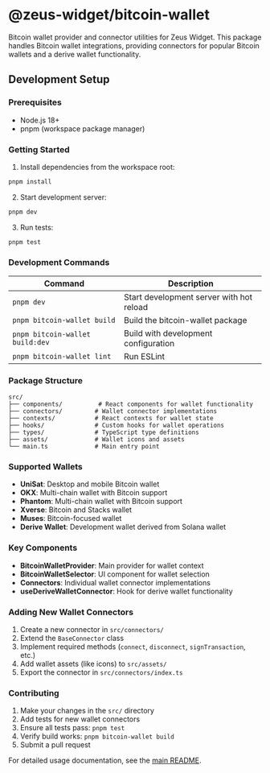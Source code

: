 # @zeus-widget/bitcoin-wallet

Bitcoin wallet provider and connector utilities for Zeus Widget. This package handles Bitcoin wallet integrations, providing connectors for popular Bitcoin wallets and a derive wallet functionality.

## Development Setup

### Prerequisites

- Node.js 18+
- pnpm (workspace package manager)

### Getting Started

1. Install dependencies from the workspace root:

```bash
pnpm install
```

2. Start development server:

```bash
pnpm dev
```

3. Run tests:

```bash
pnpm test
```

### Development Commands

| Command                         | Description                              |
| ------------------------------- | ---------------------------------------- |
| `pnpm dev`                      | Start development server with hot reload |
| `pnpm bitcoin-wallet build`     | Build the bitcoin-wallet package         |
| `pnpm bitcoin-wallet build:dev` | Build with development configuration     |
| `pnpm bitcoin-wallet lint`      | Run ESLint                               |

### Package Structure

```
src/
├── components/          # React components for wallet functionality
├── connectors/         # Wallet connector implementations
├── contexts/           # React contexts for wallet state
├── hooks/              # Custom hooks for wallet operations
├── types/              # TypeScript type definitions
├── assets/             # Wallet icons and assets
└── main.ts             # Main entry point
```

### Supported Wallets

- **UniSat**: Desktop and mobile Bitcoin wallet
- **OKX**: Multi-chain wallet with Bitcoin support
- **Phantom**: Multi-chain wallet with Bitcoin support
- **Xverse**: Bitcoin and Stacks wallet
- **Muses**: Bitcoin-focused wallet
- **Derive Wallet**: Development wallet derived from Solana wallet

### Key Components

- **BitcoinWalletProvider**: Main provider for wallet context
- **BitcoinWalletSelector**: UI component for wallet selection
- **Connectors**: Individual wallet connector implementations
- **useDeriveWalletConnector**: Hook for derive wallet functionality

### Adding New Wallet Connectors

1. Create a new connector in `src/connectors/`
2. Extend the `BaseConnector` class
3. Implement required methods (`connect`, `disconnect`, `signTransaction`, etc.)
4. Add wallet assets (like icons) to `src/assets/`
5. Export the connector in `src/connectors/index.ts`

### Contributing

1. Make your changes in the `src/` directory
2. Add tests for new wallet connectors
3. Ensure all tests pass: `pnpm test`
4. Verify build works: `pnpm bitcoin-wallet build`
5. Submit a pull request

For detailed usage documentation, see the [main README](../../README.md).
